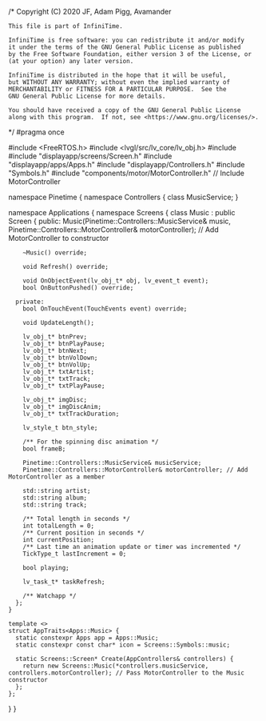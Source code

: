 /*  Copyright (C) 2020 JF, Adam Pigg, Avamander

    This file is part of InfiniTime.

    InfiniTime is free software: you can redistribute it and/or modify
    it under the terms of the GNU General Public License as published
    by the Free Software Foundation, either version 3 of the License, or
    (at your option) any later version.

    InfiniTime is distributed in the hope that it will be useful,
    but WITHOUT ANY WARRANTY; without even the implied warranty of
    MERCHANTABILITY or FITNESS FOR A PARTICULAR PURPOSE.  See the
    GNU General Public License for more details.

    You should have received a copy of the GNU General Public License
    along with this program.  If not, see <https://www.gnu.org/licenses/>.
*/
#pragma once

#include <FreeRTOS.h>
#include <lvgl/src/lv_core/lv_obj.h>
#include <string>
#include "displayapp/screens/Screen.h"
#include "displayapp/apps/Apps.h"
#include "displayapp/Controllers.h"
#include "Symbols.h"
#include "components/motor/MotorController.h" // Include MotorController

namespace Pinetime {
  namespace Controllers {
    class MusicService;
  }

  namespace Applications {
    namespace Screens {
      class Music : public Screen {
      public:
        Music(Pinetime::Controllers::MusicService& music, Pinetime::Controllers::MotorController& motorController); // Add MotorController to constructor

        ~Music() override;

        void Refresh() override;

        void OnObjectEvent(lv_obj_t* obj, lv_event_t event);
        bool OnButtonPushed() override;

      private:
        bool OnTouchEvent(TouchEvents event) override;

        void UpdateLength();

        lv_obj_t* btnPrev;
        lv_obj_t* btnPlayPause;
        lv_obj_t* btnNext;
        lv_obj_t* btnVolDown;
        lv_obj_t* btnVolUp;
        lv_obj_t* txtArtist;
        lv_obj_t* txtTrack;
        lv_obj_t* txtPlayPause;

        lv_obj_t* imgDisc;
        lv_obj_t* imgDiscAnim;
        lv_obj_t* txtTrackDuration;

        lv_style_t btn_style;

        /** For the spinning disc animation */
        bool frameB;

        Pinetime::Controllers::MusicService& musicService;
        Pinetime::Controllers::MotorController& motorController; // Add MotorController as a member

        std::string artist;
        std::string album;
        std::string track;

        /** Total length in seconds */
        int totalLength = 0;
        /** Current position in seconds */
        int currentPosition;
        /** Last time an animation update or timer was incremented */
        TickType_t lastIncrement = 0;

        bool playing;

        lv_task_t* taskRefresh;

        /** Watchapp */
      };
    }

    template <>
    struct AppTraits<Apps::Music> {
      static constexpr Apps app = Apps::Music;
      static constexpr const char* icon = Screens::Symbols::music;

      static Screens::Screen* Create(AppControllers& controllers) {
        return new Screens::Music(*controllers.musicService, controllers.motorController); // Pass MotorController to the Music constructor
      };
    };
  }
}